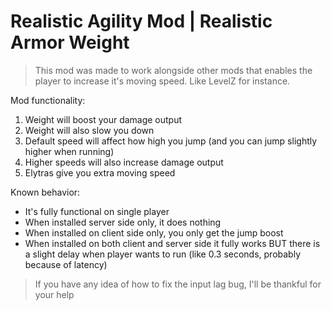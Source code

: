 # Realistic Agility Mod | Realistic Armor Weight

> This mod was made to work alongside other mods that enables the player to increase it's moving speed. Like LevelZ for instance.

Mod functionality:

1. Weight will boost your damage output
2. Weight will also slow you down
3. Default speed will affect how high you jump (and you can jump slightly higher when running)
4. Higher speeds will also increase damage output
5. Elytras give you extra moving speed

Known behavior:
- It's fully functional on single player
- When installed server side only, it does nothing
- When installed on client side only, you only get the jump boost
- When installed on both client and server side it fully works BUT there is a slight delay when player wants to run (like 0.3 seconds, probably because of latency)

> If you have any idea of how to fix the input lag bug, I'll be thankful for your help
